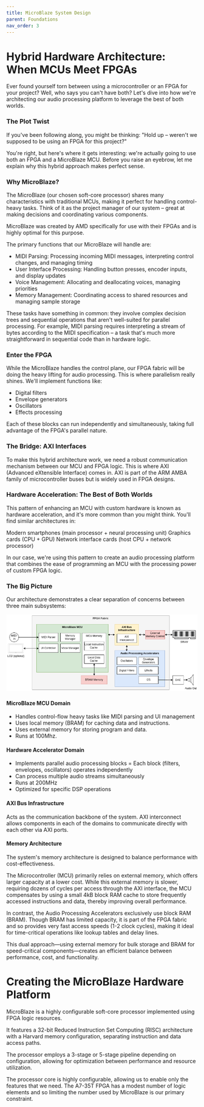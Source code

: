 ```yaml
---
title: MicroBlaze System Design
parent: Foundations
nav_order: 3
---
```


# Hybrid Hardware Architecture: When MCUs Meet FPGAs

Ever found yourself torn between using a microcontroller or an FPGA for your project? Well, who says you can't have both? Let's dive into how we're architecting our audio processing platform to leverage the best of both worlds.

### The Plot Twist
If you've been following along, you might be thinking: "Hold up – weren't we supposed to be using an FPGA for this project?"

You're right, but here's where it gets interesting: we're actually going to use both an FPGA and a MicroBlaze MCU. Before you raise an eyebrow, let me explain why this hybrid approach makes perfect sense.

### Why MicroBlaze?

The MicroBlaze (our chosen soft-core processor) shares many characteristics with traditional MCUs, making it perfect for handling control-heavy tasks. Think of it as the project manager of our system – great at making decisions and coordinating various components.

MicroBlaze was created by AMD specifically for use with their FPGAs and is highly optimal for this purpose.

The primary functions that our MicroBlaze will handle are:

- MIDI Parsing: Processing incoming MIDI messages, interpreting control changes, and managing timing
- User Interface Processing: Handling button presses, encoder inputs, and display updates
- Voice Management: Allocating and deallocating voices, managing priorities
- Memory Management: Coordinating access to shared resources and managing sample storage

These tasks have something in common: they involve complex decision trees and sequential operations that aren't well-suited for parallel processing. For example, MIDI parsing requires interpreting a stream of bytes according to the MIDI specification – a task that's much more straightforward in sequential code than in hardware logic.

### Enter the FPGA

While the MicroBlaze handles the control plane, our FPGA fabric will be doing the heavy lifting for audio processing. This is where parallelism really shines. We'll implement functions like:

- Digital filters
- Envelope generators
- Oscillators
- Effects processing

Each of these blocks can run independently and simultaneously, taking full advantage of the FPGA's parallel nature.

### The Bridge: AXI Interfaces
To make this hybrid architecture work, we need a robust communication mechanism between our MCU and FPGA logic. This is where AXI (Advanced eXtensible Interface) comes in. AXI is part of the ARM AMBA family of microcontroller buses but is widely used in FPGA designs.

### Hardware Acceleration: The Best of Both Worlds

This pattern of enhancing an MCU with custom hardware is known as hardware acceleration, and it's more common than you might think. You'll find similar architectures in:

Modern smartphones (main processor + neural processing unit)
Graphics cards (CPU + GPU)
Network interface cards (host CPU + network processor)

In our case, we're using this pattern to create an audio processing platform that combines the ease of programming an MCU with the processing power of custom FPGA logic.

### The Big Picture

Our architecture demonstrates a clear separation of concerns between three main subsystems:

![alt text](big_picture.drawio.png)


#### MicroBlaze MCU Domain

- Handles control-flow heavy tasks like MIDI parsing and UI management
- Uses local memory (BRAM) for caching data and instructions.
- Uses external memory for storing program and data.
- Runs at 100Mhz.

#### Hardware Accelerator Domain

- Implements parallel audio processing blocks
= Each block (filters, envelopes, oscillators) operates independently
- Can process multiple audio streams simultaneously
- Runs at 200MHz
- Optimized for specific DSP operations

#### AXI Bus Infrastructure

Acts as the communication backbone of the system.  AXI interconnect allows components in each of the domains to communicate directly with each other via AXI ports.


#### Memory Architecture

The system's memory architecture is designed to balance performance with cost-effectiveness. 

The Microcontroller (MCU) primarily relies on external memory, which offers larger capacity at a lower cost. While this external memory is slower, requiring dozens of cycles per access through the AXI interface, the MCU compensates by using a small 4kB block RAM cache to store frequently accessed instructions and data, thereby improving overall performance.

In contrast, the Audio Processing Accelerators exclusively use block RAM (BRAM). Though BRAM has limited capacity, it is part of the FPGA fabric and so provides very fast access speeds (1-2 clock cycles), making it ideal for time-critical operations like lookup tables and delay lines. 

This dual approach—using external memory for bulk storage and BRAM for speed-critical components—creates an efficient balance between performance, cost, and functionality.


# Creating the MicroBlaze Hardware Platform

MicroBlaze is a highly configurable soft-core processor implemented using FPGA logic resources. 

It features a 32-bit Reduced Instruction Set Computing (RISC) architecture with a Harvard memory configuration, separating instruction and data access paths. 

The processor employs a 3-stage or 5-stage pipeline depending on configuration, allowing for optimization between performance and resource utilization.

The processor core is highly configurable, allowing us to enable only the features that we need.  The A7-35T FPGA has a modest number of logic elements and so limiting the number used by MicroBlaze is our primary constraint.


















